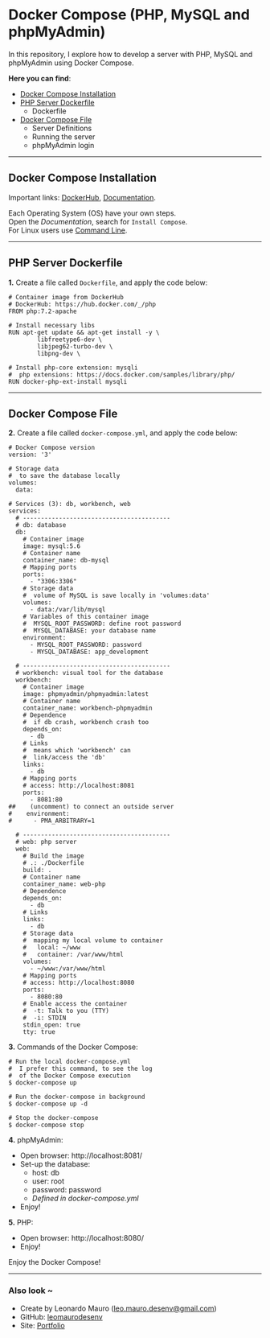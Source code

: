 # Docker Compose (PHP, MySQL and phpMyAdmin)

In this repository, I explore how to develop a server with PHP, MySQL and phpMyAdmin using Docker Compose.   

**Here you can find**:
- [Docker Compose Installation](#docker-compose-installation)
- [PHP Server Dockerfile](#php-server-dockerfile)
    - Dockerfile
- [Docker Compose File](#docker-compose-file)
    - Server Definitions
    - Running the server
    - phpMyAdmin login

---
## Docker Compose Installation

Important links: [DockerHub](http://hub.docker.com/), [Documentation](https://docs.docker.com/compose/).   

Each Operating System (OS) have your own steps.   
Open the _Documentation_, search for `Install Compose`.   
For Linux users use [Command Line](https://github.com/docker/compose/releases).   

---
## PHP Server Dockerfile

**1.** Create a file called `Dockerfile`, and apply the code below:

```shell
# Container image from DockerHub
# DockerHub: https://hub.docker.com/_/php
FROM php:7.2-apache

# Install necessary libs
RUN apt-get update && apt-get install -y \
        libfreetype6-dev \
        libjpeg62-turbo-dev \
        libpng-dev \

# Install php-core extension: mysqli
#  php extensions: https://docs.docker.com/samples/library/php/
RUN docker-php-ext-install mysqli
```

---
## Docker Compose File

**2.** Create a file called `docker-compose.yml`, and apply the code below:

```shell
# Docker Compose version
version: '3'

# Storage data
#  to save the database locally
volumes:
  data:

# Services (3): db, workbench, web
services:
  # -----------------------------------------
  # db: database
  db:
    # Container image
    image: mysql:5.6
    # Container name
    container_name: db-mysql
    # Mapping ports
    ports:
      - "3306:3306"
    # Storage data
    #  volume of MySQL is save locally in 'volumes:data'
    volumes:
      - data:/var/lib/mysql
    # Variables of this container image
    #  MYSQL_ROOT_PASSWORD: define root password
    #  MYSQL_DATABASE: your database name
    environment:
      - MYSQL_ROOT_PASSWORD: password
      - MYSQL_DATABASE: app_development

  # -----------------------------------------
  # workbench: visual tool for the database
  workbench:
    # Container image
    image: phpmyadmin/phpmyadmin:latest
    # Container name
    container_name: workbench-phpmyadmin
    # Dependence
    #  if db crash, workbench crash too
    depends_on:
      - db
    # Links
    #  means which 'workbench' can
    #  link/access the 'db'
    links:
      - db
    # Mapping ports
    # access: http://localhost:8081
    ports:
      - 8081:80
##    (uncomment) to connect an outside server
#    environment:
#      - PMA_ARBITRARY=1

  # -----------------------------------------
  # web: php server
  web:
    # Build the image
    # .: ./Dockerfile
    build: .
    # Container name
    container_name: web-php
    # Dependence
    depends_on:
      - db
    # Links
    links:
      - db
    # Storage data
    #  mapping my local volume to container
    #   local: ~/www
    #   container: /var/www/html
    volumes:
      - ~/www:/var/www/html
    # Mapping ports
    # access: http://localhost:8080
    ports:
      - 8080:80
    # Enable access the container
    #  -t: Talk to you (TTY)
    #  -i: STDIN
    stdin_open: true
    tty: true
```

**3.** Commands of the Docker Compose:

```shell
# Run the local docker-compose.yml
#  I prefer this command, to see the log
#  of the Docker Compose execution
$ docker-compose up

# Run the docker-compose in background
$ docker-compose up -d

# Stop the docker-compose
$ docker-compose stop
```

**4.** phpMyAdmin:

- Open browser: http://localhost:8081/
- Set-up the database:
    - host: db
    - user: root
    - password: password
    - _Defined in docker-compose.yml_
- Enjoy!

**5.** PHP:
- Open browser: http://localhost:8080/
- Enjoy!

Enjoy the Docker Compose!

---
### Also look ~

- Create by Leonardo Mauro (leo.mauro.desenv@gmail.com)
- GitHub: [leomaurodesenv](https://github.com/leomaurodesenv/)
- Site: [Portfolio](http://leonardomauro.com/portfolio/)